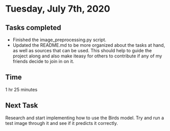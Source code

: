 # Tuesday, July 7th, 2020

## Tasks completed

* Finished the image_preprocessing.py script.
* Updated the README.md to be more organized about the tasks at hand, as well as sources that can be used. This should help to guide the project along and also make iteasy for others to contribute if any of my friends decide to join in on it.

## Time

1 hr 25 minutes

## Next Task

Research and start implementing how to use the Birds model. Try and run a test image through it and see if it predicts it correctly.